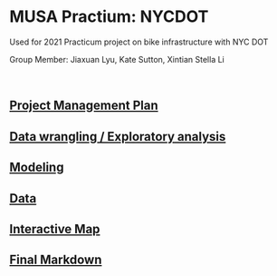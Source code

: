 # MUSA Practium: NYCDOT
Used for 2021 Practicum project on bike infrastructure with NYC DOT

Group Member: Jiaxuan Lyu, Kate Sutton, Xintian Stella Li

<br>

## <a href="https://github.com/kateesutt/practicum-nycdot/blob/main/projectManagement/ProjectManagementPlan.md">Project Management Plan</a>

## <a href ="https://htmlpreview.github.io/?https://github.com/kateesutt/practicum-nycdot/blob/main/Feb23_pres.html">Data wrangling / Exploratory analysis</a>

## <a href="https://github.com/kateesutt/practicum-nycdot/blob/main/Modeling.md">Modeling</a>

## <a href="https://github.com/jiaxuanlyu/practium-nycdot-data">Data</a>

## <a href="https://kateesutt.github.io/practicum-nycdot/website/page">Interactive Map</a>

## <a href="https://htmlpreview.github.io/?https://github.com/XintianLi/practicum-nycdot/blob/main/rCode/FinalMarkdown.html">Final Markdown</a>


